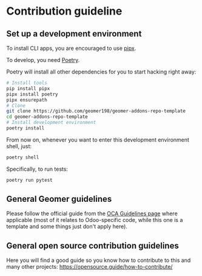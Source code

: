 # Contribution guideline

## Set up a development environment

To install CLI apps, you are encouraged to use
[pipx](https://pipxproject.github.io/pipx/).

To develop, you need [Poetry](https://python-poetry.org/).

Poetry will install all other dependencies for you to start hacking right away:

```bash
# Install tools
pip install pipx
pipx install poetry
pipx ensurepath
# Clone
git clone https://github.com/geomer198/geomer-addons-repo-template
cd geomer-addons-repo-template
# Install development environment
poetry install
```

From now on, whenever you want to enter this development environment shell, just:

```bash
poetry shell
```

Specifically, to run tests:

```bash
poetry run pytest
```

## General Geomer guidelines

Please follow the official guide from the
[OCA Guidelines page](https://odoo-community.org/page/contributing) where applicable
(most of it relates to Odoo-specific code, while this one is a template and some things
just don't apply here).

## General open source contribution guidelines

Here you will find a good guide so you know how to contribute to this and many other
projects: https://opensource.guide/how-to-contribute/
